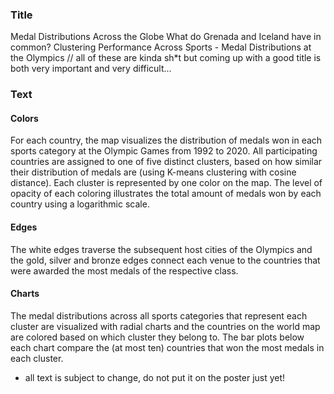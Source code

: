 ### Title
Medal Distributions Across the Globe
What do Grenada and Iceland have in common?
Clustering Performance Across Sports - Medal Distributions at the Olympics
// all of these are kinda sh*t but coming up with a good title is both very important and very difficult...

### Text
#### Colors
For each country, the map visualizes the distribution of medals won in each sports category at the Olympic Games from 1992 to 2020. All participating countries are assigned to one of five distinct clusters, based on how similar their distribution of medals are (using K-means clustering with cosine distance). Each cluster is represented by one color on the map. The level of opacity of each coloring illustrates the total amount of medals won by each country using a logarithmic scale.
#### Edges
The white edges traverse the subsequent host cities of the Olympics and the gold, silver and bronze edges connect each venue to the countries that were awarded the most medals of the respective class.
#### Charts
The medal distributions across all sports categories that represent each cluster are visualized with radial charts and the countries on the world map are colored based on which cluster they belong to. The bar plots below each chart compare the (at most ten) countries that won the most medals in each cluster.

 - all text is subject to change, do not put it on the poster just yet!
